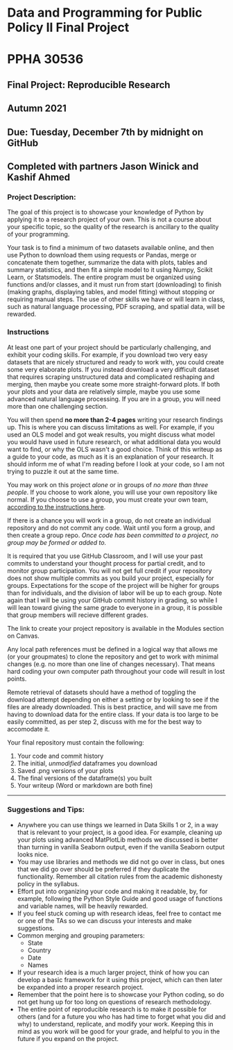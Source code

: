 # Data and Programming for Public Policy II Final Project
# PPHA 30536


## Final Project: Reproducible Research
## Autumn 2021


## Due: Tuesday, December 7th by midnight on GitHub
## Completed with partners Jason Winick and Kashif Ahmed

### Project Description:
The goal of this project is to showcase your knowledge of Python by applying it to a 
research project of your own.  This is not a course about your specific topic, so the quality of 
the research is ancillary to the quality of your programming.

Your task is to find a minimum of two datasets available online, and then use Python to
download them using requests or Pandas, merge or concatenate them together, summarize the data 
with plots, tables and summary statistics, and then fit a simple model to it using Numpy, 
Scikit Learn, or Statsmodels.  The entire program must be organized using functions and/or 
classes, and it must run from start (downloading) to finish (making graphs, displaying tables, 
and model fitting) without stopping or requiring manual steps.  The use of other skills we have
or will learn in class, such as natural language processing, PDF scraping, and spatial data,
will be rewarded.

### Instructions
At least one part of your project should be particularly challenging, and exhibit your coding 
skills.  For example, if you download two very easy datasets that are nicely structured and 
ready to work with, you could create some very elaborate plots.  If you instead download a very 
difficult dataset that requires scraping unstructured data and complicated reshaping and 
merging, then maybe you create some more straight-forward plots.  If both your plots and your 
data are relatively simple, maybe you use some advanced natural language processing.  If you 
are in a group, you will need more than one challenging section.

You will then spend **no more than 2-4 pages** writing your research findings up.  This is where 
you can discuss limitations as well.  For example, if you used an OLS model and got weak results, 
you might discuss what model you would have used in future research, or what additional data you
would want to find, or why the OLS wasn't a good choice.  Think of this writeup as a guide to 
your code, as much as it is an explanation of your research.  It should inform me of what I'm 
reading before I look at your code, so I am not trying to puzzle it out at the same time.

You may work on this project *alone* or in groups of *no more than three people*.  If you choose
to work alone, you will use your own repository like normal.  If you choose to use a group, you
must create your own team, [according to the instructions here](https://github.blog/2018-03-06-how-to-use-group-assignments-in-github-classroom/).

If there is a chance you will work in a group, do not create an individual repository and do not
commit any code.  Wait until you form a group, and then create a group repo.  *Once code has*
*been committed to a project, no group may be formed or added to.*

It is required that you use GitHub Classroom, and I will use your past commits to understand your 
thought process for partial credit, and to monitor group participation.  You will not get full 
credit if your repository does not show multiple commits as you build your project, especially for 
groups.  Expectations for the scope of the project will be higher for groups than for individuals, 
and the division of labor will be up to each group.  Note again that I will be using your GitHub 
commit history in grading, so while I will lean toward giving the same grade to everyone in a group, 
it  is possible that group members will recieve different grades.

The link to create your project repository is available in the Modules section on Canvas.

Any local path references must be defined in a logical way that allows me (or your groupmates)
to clone the repository and get to work with minimal changes (e.g. no more than one line of 
changes necessary).  That means hard coding your own computer path throughout your code will
result in lost points.

Remote retrieval of datasets should have a method of toggling the download attempt depending on
either a setting or by looking to see if the files are already downloaded.  This is best practice,
and will save me from having to download data for the entire class.  If your data is too large to
be easily committed, as per step 2, discuss with me for the best way to accomodate it.

Your final repository must contain the following: 
1. Your code and commit history
2. The initial, *unmodified* dataframes you download
3. Saved .png versions of your plots
4. The final versions of the dataframe(s) you built
5. Your writeup (Word or markdown are both fine)

------

### Suggestions and Tips:
- Anywhere you can use things we learned in Data Skills 1 or 2, in a way that is relevant to 
your project, is a good idea.  For example, cleaning up your plots using advanced MatPlotLib 
methods we discussed is better than turning in vanilla Seaborn output, even if the vanilla 
Seaborn output looks nice.
- You may use libraries and methods we did not go over in class, but ones that we did go over
should be preferred if they duplicate the functionality.  Remember all citation rules from 
the academic dishonesty policy in the syllabus.
- Effort put into organizing your code and making it readable, by, for example, following the
Python Style Guide and good usage of functions and variable names, will be heavily rewarded.
- If you feel stuck coming up with research ideas, feel free to contact me or one of the TAs
so we can discuss your interests and make suggestions.
- Common merging and grouping parameters:
  - State
  - Country
  - Date
  - Names
- If your research idea is a much larger project, think of how you can develop a basic framework
for it using this project, which can then later be expanded into a proper research project.
- Remember that the point here is to showcase your Python coding, so do not get hung up for too
long on questions of research methodology.
- The entire point of reproducible research is to make it possible for others (and for a future
you who has had time to forget what you did and why) to understand, replicate, and modify your
work.  Keeping this in mind as you work will be good for your grade, and helpful to you in the
future if you expand on the project.
